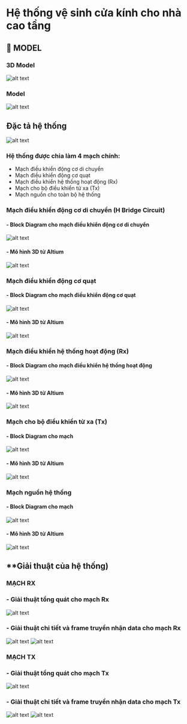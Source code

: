 # Hệ thống vệ sinh cửa kính cho nhà cao tầng
## 🚗 **MODEL**
### 3D Model
![alt text](../Luan_Van/blob/main/3D.png)
### Model 
![alt text](../Luan_Van/model.png)
## **Đặc tả hệ thống**
![alt text](../Luan_Van/Block_Diagram/dactahethong.png)
### Hệ thống được chia làm 4 mạch chính: 
- Mạch điều khiển động cơ di chuyển
- Mạch điều khiển động cơ quạt
- Mạch điều khiển hệ thống hoạt động (Rx)
- Mạch cho bộ điều khiển từ xa (Tx) 
- Mạch nguồn cho toàn bộ hệ thống
### Mạch điều khiển động cơ di chuyển (H Bridge Circuit) 
#### - Block Diagram cho mạch điều khiển động cơ di chuyển
![alt text](../Luan_Van/Block_Diagram/blockmotor.png)
#### - Mô hình 3D từ Altium
![alt text](../Luan_Van/Model/Motor.png)
### Mạch điều khiển động cơ quạt
#### - Block Diagram cho mạch điều khiển động cơ quạt
![alt text](../Luan_Van/Block_Diagram/blockmotorfan.png)
#### - Mô hình 3D từ Altium 
![alt text](../Luan_Van/Model/Motorfan.png)
### Mạch điều khiển hệ thống hoạt động (Rx)
#### - Block Diagram cho mạch điều khiển hệ thống hoạt động 
![alt text](../Luan_Van/Block_Diagram/blockRx.png)
#### - Mô hình 3D từ Altium
![alt text](../Luan_Van/Model/Rx.png)
### Mạch cho bộ điều khiển từ xa (Tx)
#### - Block Diagram cho mạch
![alt text](../Luan_Van/Block_Diagram/BlockTx.png)
#### - Mô hình 3D từ Altium 
![alt text](../Luan_Van/Model/Tx.png)
### Mạch nguồn hệ thống 
#### - Block Diagram cho mạch 
![alt text](../Luan_Van/Block_Diagram/Blockpower.png)
#### - Mô hình 3D từ Altium 
![alt text](../Luan_Van/Model/power.png)
## **Giải thuật của hệ thống)
### **MẠCH RX** 
### - Giải thuật tổng quát cho mạch Rx 
![alt text](../Luan_Van/Block_code/Rx.png)
### - Giải thuật chi tiết và frame truyền nhận data cho mạch Rx 
![alt text](../Luan_Van/Block_code/Rx_detailed.png)
![alt text](../Luan_Van/Block_code/Rx_data.png)
### **MẠCH TX** 
### - Giải thuật tổng quát cho mạch Tx 
![alt text](../Luan_Van/Block_code/Tx.png)
### - Giải thuật chi tiết và frame truyền nhận data cho mạch Tx 
![alt text](../Luan_Van/Block_code/Tx_detailed.png)
![alt text](../Luan_Van/Block_code/Tx_data.png)
